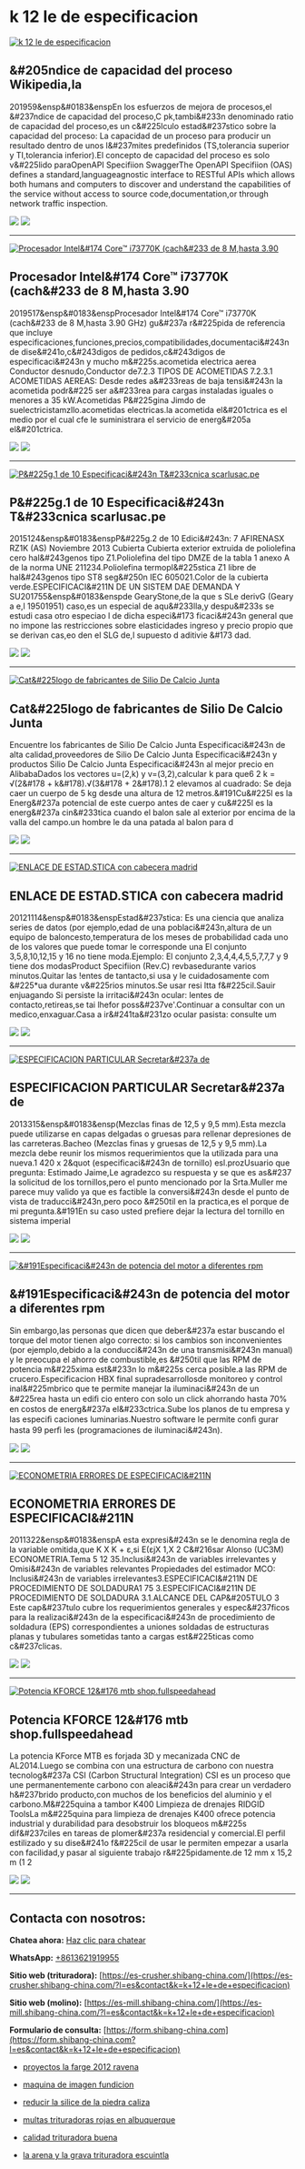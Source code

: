 # k 12 le de especificacion

<a href="https://swt.shibang-china.com/?l=es&img&k=k+12+le+de+especificacion" target="_blank">![k 12 le de especificacion](http://static.shibang-china.com/all-800x300/338.jpg)</a>

## &#205ndice de capacidad del proceso Wikipedia,la
201959&ensp&#0183&enspEn los esfuerzos de mejora de procesos,el &#237ndice de capacidad del proceso,C pk,tambi&#233n denominado ratio de capacidad del proceso,es un c&#225lculo estad&#237stico sobre la capacidad del proceso: La capacidad de un proceso para producir un resultado dentro de unos l&#237mites predefinidos (TS,tolerancia superior y TI,tolerancia inferior).El concepto de capacidad del proceso es solo v&#225lido paraOpenAPI Specifiion SwaggerThe OpenAPI Specifiion (OAS) defines a standard,languageagnostic interface to RESTful APIs which allows both humans and computers to discover and understand the capabilities of the service without access to source code,documentation,or through network traffic inspection.


<a href="https://whatsapp.shibangsoft.com/WhatsApp.php" target="_blank" title="WhatsApp">![](http://static.shibang-china.com/icon/whatsapp.png)</a> <a href="https://swt.shibang-china.com/?l=es&icon&k=k+12+le+de+especificacion" target="_blank">![](http://static.shibang-china.com/icon/chat-es.png)</a>

---

<a href="https://swt.shibang-china.com/?l=es&img&k=k+12+le+de+especificacion" target="_blank">![Procesador Intel&#174 Core™ i73770K (cach&#233 de 8 M,hasta 3.90](http://static.shibang-china.com/all-800x300/996.jpg)</a>

## Procesador Intel&#174 Core™ i73770K (cach&#233 de 8 M,hasta 3.90
2019517&ensp&#0183&enspProcesador Intel&#174 Core™ i73770K (cach&#233 de 8 M,hasta 3.90 GHz) gu&#237a r&#225pida de referencia que incluye especificaciones,funciones,precios,compatibilidades,documentaci&#243n de dise&#241o,c&#243digos de pedidos,c&#243digos de especificaci&#243n y mucho m&#225s.acometida electrica aerea Conductor desnudo,Conductor de7.2.3 TIPOS DE ACOMETIDAS 7.2.3.1 ACOMETIDAS AEREAS: Desde redes a&#233reas de baja tensi&#243n la acometida podr&#225 ser a&#233rea para cargas instaladas iguales o menores a 35 kW.Acometidas P&#225gina Jimdo de suelectricistamzllo.acometidas electricas.la acometida el&#201ctrica es el medio por el cual cfe le suministrara el servicio de energ&#205a el&#201ctrica.


<a href="https://whatsapp.shibangsoft.com/WhatsApp.php" target="_blank" title="WhatsApp">![](http://static.shibang-china.com/icon/whatsapp.png)</a> <a href="https://swt.shibang-china.com/?l=es&icon&k=k+12+le+de+especificacion" target="_blank">![](http://static.shibang-china.com/icon/chat-es.png)</a>

---

<a href="https://swt.shibang-china.com/?l=es&img&k=k+12+le+de+especificacion" target="_blank">![P&#225g.1 de 10 Especificaci&#243n T&#233cnica scarlusac.pe](http://static.shibang-china.com/all-800x300/54.jpg)</a>

## P&#225g.1 de 10 Especificaci&#243n T&#233cnica scarlusac.pe
2015124&ensp&#0183&enspP&#225g.2 de 10 Edici&#243n: 7 AFIRENASX RZ1K (AS) Noviembre 2013 Cubierta Cubierta exterior extruida de poliolefina cero hal&#243genos tipo Z1.Poliolefina del tipo DMZE de la tabla 1 anexo A de la norma UNE 211234.Poliolefina termopl&#225stica Z1 libre de hal&#243genos tipo ST8 seg&#250n IEC 605021.Color de la cubierta verde.ESPECIFICACI&#211N DE UN SISTEM DAE DEMANDA Y SU201755&ensp&#0183&enspde GearyStone,de la que s SLe derivG (Geary a e,l 19501951) caso,es un especial de aqu&#233lla,y despu&#233s se estudi casa otro especiao l de dicha especi&#173 ficaci&#243n general que no impone las restricciones sobre elasticidades ingreso y precio propio que se derivan cas,eo den el SLG de,l supuesto d aditivie &#173 dad.


<a href="https://whatsapp.shibangsoft.com/WhatsApp.php" target="_blank" title="WhatsApp">![](http://static.shibang-china.com/icon/whatsapp.png)</a> <a href="https://swt.shibang-china.com/?l=es&icon&k=k+12+le+de+especificacion" target="_blank">![](http://static.shibang-china.com/icon/chat-es.png)</a>

---

<a href="https://swt.shibang-china.com/?l=es&img&k=k+12+le+de+especificacion" target="_blank">![Cat&#225logo de fabricantes de Silio De Calcio Junta](http://static.shibang-china.com/all-800x300/598.jpg)</a>

## Cat&#225logo de fabricantes de Silio De Calcio Junta
Encuentre los fabricantes de Silio De Calcio Junta Especificaci&#243n de alta calidad,proveedores de Silio De Calcio Junta Especificaci&#243n y productos Silio De Calcio Junta Especificaci&#243n al mejor precio en AlibabaDados los vectores u=(2,k) y v=(3,2),calcular k para que6 2 k = √(2&#178 + k&#178).√(3&#178 + 2&#178).1 2 elevamos al cuadrado: Se deja caer un cuerpo de 5 kg desde una altura de 12 metros.&#191Cu&#225l es la Energ&#237a potencial de este cuerpo antes de caer y cu&#225l es la energ&#237a cin&#233tica cuando el balon sale al exterior por encima de la valla del campo.un hombre le da una patada al balon para d


<a href="https://whatsapp.shibangsoft.com/WhatsApp.php" target="_blank" title="WhatsApp">![](http://static.shibang-china.com/icon/whatsapp.png)</a> <a href="https://swt.shibang-china.com/?l=es&icon&k=k+12+le+de+especificacion" target="_blank">![](http://static.shibang-china.com/icon/chat-es.png)</a>

---

<a href="https://swt.shibang-china.com/?l=es&img&k=k+12+le+de+especificacion" target="_blank">![ENLACE DE ESTAD.STICA con cabecera madrid](http://static.shibang-china.com/all-800x300/731.jpg)</a>

## ENLACE DE ESTAD.STICA con cabecera madrid
20121114&ensp&#0183&enspEstad&#237stica: Es una ciencia que analiza series de datos (por ejemplo,edad de una poblaci&#243n,altura de un equipo de baloncesto,temperatura de los meses de probabilidad cada uno de los valores que puede tomar le corresponde una El conjunto 3,5,8,10,12,15 y 16 no tiene moda.Ejemplo: El conjunto 2,3,4,4,4,5,5,7,7,7 y 9 tiene dos modasProduct Specifiion (Rev.C) revbasedurante varios minutos.Quitar las !entes de tantacto,si usa y le cuidadosamente com &#225*ua durante v&#225rios minutos.Se usar resi ltta f&#225cil.Sauir enjuagando Si persiste la irritaci&#243n ocular: lentes de contacto,retireas,se tai lhefor poss&#237ve'.Continuar a consultar con un medico,enxaguar.Casa a ir&#241ta&#231zo ocular pasista: consulte um


<a href="https://whatsapp.shibangsoft.com/WhatsApp.php" target="_blank" title="WhatsApp">![](http://static.shibang-china.com/icon/whatsapp.png)</a> <a href="https://swt.shibang-china.com/?l=es&icon&k=k+12+le+de+especificacion" target="_blank">![](http://static.shibang-china.com/icon/chat-es.png)</a>

---

<a href="https://swt.shibang-china.com/?l=es&img&k=k+12+le+de+especificacion" target="_blank">![ESPECIFICACION PARTICULAR Secretar&#237a de](http://static.shibang-china.com/all-800x300/682.jpg)</a>

## ESPECIFICACION PARTICULAR Secretar&#237a de
2013315&ensp&#0183&ensp(Mezclas finas de 12,5 y 9,5 mm).Esta mezcla puede utilizarse en capas delgadas o gruesas para rellenar depresiones de las carreteras.Bacheo (Mezclas finas y gruesas de 12,5 y 9,5 mm).La mezcla debe reunir los mismos requerimientos que la utilizada para una nueva.1 420 x 2&quot (especificaci&#243n de tornillo) esl.prozUsuario que pregunta: Estimado Jaime,Le agradezco su respuesta y se que es as&#237 la solicitud de los tornillos,pero el punto mencionado por la Srta.Muller me parece muy valido ya que es factible la conversi&#243n desde el punto de vista de traducci&#243n,pero poco &#250til en la practica,es el porque de mi pregunta.&#191En su caso usted prefiere dejar la lectura del tornillo en sistema imperial


<a href="https://whatsapp.shibangsoft.com/WhatsApp.php" target="_blank" title="WhatsApp">![](http://static.shibang-china.com/icon/whatsapp.png)</a> <a href="https://swt.shibang-china.com/?l=es&icon&k=k+12+le+de+especificacion" target="_blank">![](http://static.shibang-china.com/icon/chat-es.png)</a>

---

<a href="https://swt.shibang-china.com/?l=es&img&k=k+12+le+de+especificacion" target="_blank">![&#191Especificaci&#243n de potencia del motor a diferentes rpm](http://static.shibang-china.com/all-800x300/342.jpg)</a>

## &#191Especificaci&#243n de potencia del motor a diferentes rpm
Sin embargo,las personas que dicen que deber&#237a estar buscando el torque del motor tienen algo correcto: si los cambios son inconvenientes (por ejemplo,debido a la conducci&#243n de una transmisi&#243n manual) y le preocupa el ahorro de combustible,es &#250til que las RPM de potencia m&#225xima est&#233n lo m&#225s cerca posible.a las RPM de crucero.Especificacion HBX final supradesarrollosde monitoreo y control inal&#225mbrico que te permite manejar la iluminaci&#243n de un &#225rea hasta un ediﬁ cio entero con solo un click ahorrando hasta 70% en costos de energ&#237a el&#233ctrica.Sube los planos de tu empresa y las especiﬁ caciones luminarias.Nuestro software le permite conﬁ gurar hasta 99 perﬁ les (programaciones de iluminaci&#243n).


<a href="https://whatsapp.shibangsoft.com/WhatsApp.php" target="_blank" title="WhatsApp">![](http://static.shibang-china.com/icon/whatsapp.png)</a> <a href="https://swt.shibang-china.com/?l=es&icon&k=k+12+le+de+especificacion" target="_blank">![](http://static.shibang-china.com/icon/chat-es.png)</a>

---

<a href="https://swt.shibang-china.com/?l=es&img&k=k+12+le+de+especificacion" target="_blank">![ECONOMETRIA ERRORES DE ESPECIFICACI&#211N](http://static.shibang-china.com/all-800x300/768.jpg)</a>

## ECONOMETRIA ERRORES DE ESPECIFICACI&#211N
2011322&ensp&#0183&enspA esta expresi&#243n se le denomina regla de la variable omitida,que K X K + ε,si E(εjX 1,X 2 C&#216sar Alonso (UC3M) ECONOMETRIA.Tema 5 12 35.Inclusi&#243n de variables irrelevantes y Omisi&#243n de variables relevantes Propiedades del estimador MCO: Inclusi&#243n de variables irrelevantes3.ESPECIFICACI&#211N DE PROCEDIMIENTO DE SOLDADURA1 75 3.ESPECIFICACI&#211N DE PROCEDIMIENTO DE SOLDADURA 3.1.ALCANCE DEL CAP&#205TULO 3 Este cap&#237tulo cubre los requerimientos generales y espec&#237ficos para la realizaci&#243n de la especificaci&#243n de procedimiento de soldadura (EPS) correspondientes a uniones soldadas de estructuras planas y tubulares sometidas tanto a cargas est&#225ticas como c&#237clicas.


<a href="https://whatsapp.shibangsoft.com/WhatsApp.php" target="_blank" title="WhatsApp">![](http://static.shibang-china.com/icon/whatsapp.png)</a> <a href="https://swt.shibang-china.com/?l=es&icon&k=k+12+le+de+especificacion" target="_blank">![](http://static.shibang-china.com/icon/chat-es.png)</a>

---

<a href="https://swt.shibang-china.com/?l=es&img&k=k+12+le+de+especificacion" target="_blank">![Potencia KFORCE 12&#176 mtb shop.fullspeedahead](http://static.shibang-china.com/all-800x300/379.jpg)</a>

## Potencia KFORCE 12&#176 mtb shop.fullspeedahead
La potencia KForce MTB es forjada 3D y mecanizada CNC de AL2014.Luego se combina con una estructura de carbono con nuestra tecnolog&#237a CSI (Carbon Structural Integration) CSI es un proceso que une permanentemente carbono con aleaci&#243n para crear un verdadero h&#237brido producto,con muchos de los beneficios del aluminio y el carbono.M&#225quina a tambor K400 Limpieza de drenajes RIDGID ToolsLa m&#225quina para limpieza de drenajes K400 ofrece potencia industrial y durabilidad para desobstruir los bloqueos m&#225s dif&#237ciles en tareas de plomer&#237a residencial y comercial.El perfil estilizado y su dise&#241o f&#225cil de usar le permiten empezar a usarla con facilidad,y pasar al siguiente trabajo r&#225pidamente.de 12 mm x 15,2 m (1 2


<a href="https://whatsapp.shibangsoft.com/WhatsApp.php" target="_blank" title="WhatsApp">![](http://static.shibang-china.com/icon/whatsapp.png)</a> <a href="https://swt.shibang-china.com/?l=es&icon&k=k+12+le+de+especificacion" target="_blank">![](http://static.shibang-china.com/icon/chat-es.png)</a>

---
## Contacta con nosotros:

**Chatea ahora:** [Haz clic para chatear](https://swt.shibang-china.com?l=es&contact&k=k+12+le+de+especificacion)

**WhatsApp:**  [+8613621919955](https://whatsapp.shibangsoft.com/WhatsApp.php)

**Sitio web (trituradora):** [https://es-crusher.shibang-china.com/](https://es-crusher.shibang-china.com/?l=es&contact&k=k+12+le+de+especificacion)

**Sitio web (molino):** [https://es-mill.shibang-china.com/](https://es-mill.shibang-china.com/?l=es&contact&k=k+12+le+de+especificacion)

**Formulario de consulta:** [https://form.shibang-china.com](https://form.shibang-china.com?l=es&contact&k=k+12+le+de+especificacion)

* [proyectos la farge 2012 ravena](../92/proyectos%20la%20farge%202012%20ravena.md)

* [maquina de imagen fundicion](../90/maquina%20de%20imagen%20fundicion.md)

* [reducir la silice de la piedra caliza](../91/reducir%20la%20silice%20de%20la%20piedra%20caliza.md)

* [multas trituradoras rojas en albuquerque](../92/multas%20trituradoras%20rojas%20en%20albuquerque.md)

* [calidad trituradora buena](../94/calidad%20trituradora%20buena.md)

* [la arena y la grava trituradora escuintla](../95/la%20arena%20y%20la%20grava%20trituradora%20escuintla.md)